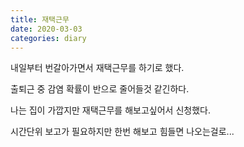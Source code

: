 ```yaml
---
title: 재택근무
date: 2020-03-03
categories: diary
---
```

내일부터 번갈아가면서 재택근무를 하기로 했다.

출퇴근 중 감염 확률이 반으로 줄어들것 같긴하다.

나는 집이 가깝지만 재택근무를 해보고싶어서 신청했다.

시간단위 보고가 필요하지만 한번 해보고 힘들면 나오는걸로...
